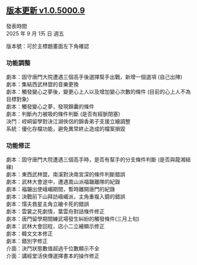 ## [版本更新 v1.0.5000.9](https://store.steampowered.com/news/app/1859910/view/496081198026589292?l=tchinese)

發表時間  
2025 年 9 月 1ㄞ 日 週五

版本號：可於主標題畫面左下角確認


### 功能調整

劇本：固守唐門大院遭遇三個高手後選擇幫手出戰，新增一個選項 (自己出陣)  
劇本：集結西武林盟的音樂更換  
劇本：觸發變心之夢後，變更心上人以及增加變心次數的條件 (目前的心上人不為目標對象)  
劇本：觸發變心之夢，發現錦囊的條件  
劇本：判斷內力被吸的條件判斷 (是否有經脈閉塞)  
決鬥：崆峒留學對決江湖俠侶的錦香弟子支援立繪調整  
系統：優化存檔功能，避免異常終止造成的檔案損毀  



### 功能修正

劇本：固守唐門大院遭遇三個高手時，是否有幫手的分支條件判斷 (是否與龍湘結緣)  
劇本：東西武林盟，南溪對決南宮深的條件判斷錯誤  
劇本：武林大會途中，遭遇嵩山派福韞離隊的紀錄  
劇本：福韞出使峨嵋期間，暫時離開唐門的紀錄  
劇本：決戰前下山拜訪峨嵋派，主角重複入鏡的錯誤  
劇本：懦夫救星主角立繪卡死的錯誤  
劇本：雲裳之死劇情，葉雲舟對話條件修正  
劇本：唐門留學期間練武場發生糾紛的觸發條件(三月上旬)  
劇本：武林大會回程，店小二立繪顯示修正  
劇本：韓文文本修正  
劇本：錯別字修正  
介面：決鬥狀態數值超過千位數顯示不全  
介面：講經堂活俠傳選擇書本的操作修正   